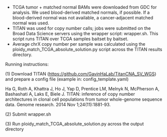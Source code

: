 - TCGA tumor + matched normal BAMs were downloaded from GDC for analysis. We used blood-derived matched normals, if possible. If a blood-derived normal was not available, a cancer-adjacent matched normal was used.
- TITAN was used for copy number calls; jobs were submitted on the Broad Data Science servers using the wrapper script: wrapper.sh. This script runs TITAN over TCGA samples baitset by baitset.
- Average chrX copy number per sample was calculated using the ploidy_match_TCGA_absolute_solution.py script across the TITAN results directory.

Running instructions:

(1) Download TITAN (https://github.com/GavinHaLab/TitanCNA_SV_WGS) and prepare a config file (example in: config_template.yaml)

Ha G, Roth A, Khattra J, Ho J, Yap D, Prentice LM, Melnyk N, McPherson A, Bashashati A, Laks E, Biele J. TITAN: inference of copy number architectures in clonal cell populations from tumor whole-genome sequence data. Genome research. 2014 Nov 1;24(11):1881-93.

(2) Submit wrapper.sh

(3) Run ploidy_match_TCGA_absolute_solution.py across the output directory
